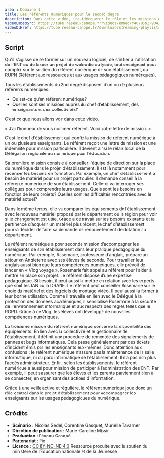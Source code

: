 ```yaml
---
area : Domaine 1
title: Les référents numériques pour le second degré
description: Dans cette vidéo, (re-)découvrez le rôle et les missions d'un référent pour les ressources et usages pédagogiques numériques.
videoEmbedSrc: https://tube.reseau-canope.fr/videos/embed/f46785b1-9043-4770-8b51-761b54f84988
videoDLHref: https://tube.reseau-canope.fr/download/streaming-playlists/hls/videos/f46785b1-9043-4770-8b51-761b54f84988-1080-fragmented.mp4
---
```


## Script

Qu'il s’agisse de se former sur un nouveau logiciel, de s’initier à l’utilisation de l’ENT ou de
lancer un projet de webradio au lycée, tout enseignant peut compter sur le soutien du
référent numérique de son établissement, ou RUPN (Référent aux ressources et aux usages
pédagogiques numériques).

Tous les établissements du 2nd degré disposent d’un ou de plusieurs référents numériques.

- Qu'est-ce qu’un référent numérique?
- Quelles sont ses missions auprès du chef d’établissement, des enseignants et des collectivités?

C’est ce que nous allons voir dans cette vidéo.

« J’ai l’honneur de vous nommer référent. Voici votre lettre de mission. »

C’est le chef d’établissement qui confie la mission de référent numérique à un ou plusieurs
enseignants. Le référent reçoit une lettre de mission et une indemnité pour mission
particulière. Il devient ainsi le relais local de la Délégation régionale au numérique pour
l’éducation.

Sa première mission consiste à conseiller l'équipe de direction sur la place du numérique
dans le projet d’établissement. Il est là notamment pour recenser les besoins en formation.
Par exemple, un chef d’établissement a besoin de matériel pour un projet particulier.
Il demande conseil à la référente numérique de son établissement. Celle-ci va interroger ses
collègues pour comprendre leurs usages. Quels sont les besoins en fonction de leurs
projets? Quelles sont les difficultés rencontrées avec le matériel actuel?

Dans le même temps, elle va comparer les équipements de l’établissement avec le nouveau
matériel proposé par le département ou la région pour voir si le changement est utile. Grâce
à ce travail sur les besoins existants et la pertinence d’acquérir un matériel plus récent, le
chef d’établissement pourra décider de faire sa demande de renouvellement de dotation au
département.

Le référent numérique a pour seconde mission d’accompagner les enseignants de son
établissement dans leur pratique pédagogique du numérique. Par exemple, Rosemarie,
professeure d’anglais, prépare un séjour en Angleterre avec ses élèves de seconde. Pour
travailler leur anglais aussi bien que leurs compétences numériques, elle prévoit de lancer
un « Vlog voyage ». Rosemarie fait appel au référent pour l’aider à mettre en place son
projet. Le référent dispose d’une expertise pédagogique. Si besoin, il peut aussi la mettre en
relation avec les experts que sont les IAN ou la DRANE. Le référent peut conseiller Rosemarie
sur le choix du matériel et des logiciels de montage vidéo. Il peut aussi la former à leur
bonne utilisation. Comme il travaille en lien avec le Délégué à la protection des données
académiques, il sensibilise Rosemarie à la sécurité de l'environnement informatique et aux
respects des règles telles que le RGPD. Grâce à ce Vlog, les élèves ont développé de
nouvelles compétences numériques.

La troisième mission du référent numérique concerne la disponibilité des équipements. En
lien avec la collectivité et le gestionnaire de l’établissement, il définit une procédure de
remontée des signalements de pannes et bugs informatiques. Cela passe généralement par
des tickets d’incident émis par les enseignants eux-mêmes. Donc attention aux confusions :
le référent numérique n’assure pas la maintenance de la salle informatique, ni du parc
informatique de l’établissement. Il n’a pas non plus l’accès administrateur. Enfin, selon les
établissements, le référent numérique a aussi pour mission de participer à l’administration
des ENT. Par exemple, il peut s’assurer que les élèves et les parents parviennent bien à se
connecter, en organisant des actions d'information.

Grâce à une veille active et régulière, le référent numérique joue donc un rôle central dans le
projet d’établissement pour accompagner les enseignants sur les usages pédagogiques du
numérique.

## Crédits

- **Scénario** : Nicolas Sedel, Corentine Gasquet, Murielle Tavarner
- **Direction de publication** : Marie-Caroline Missir
- **Production** : Réseau Canopé
- **Partenariat** : Pix
- **Licence** : [CC BY-NC-ND 4.0](https://creativecommons.org/licenses/by-nc-nd/4.0/deed.fr)
Ressource produite avec le soutien du ministère de l’Éducation nationale et de la Jeunesse

